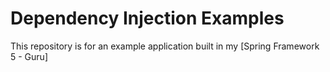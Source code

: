 # Dependency Injection Examples

This repository is for an example application built in my [Spring Framework 5 - Guru]




